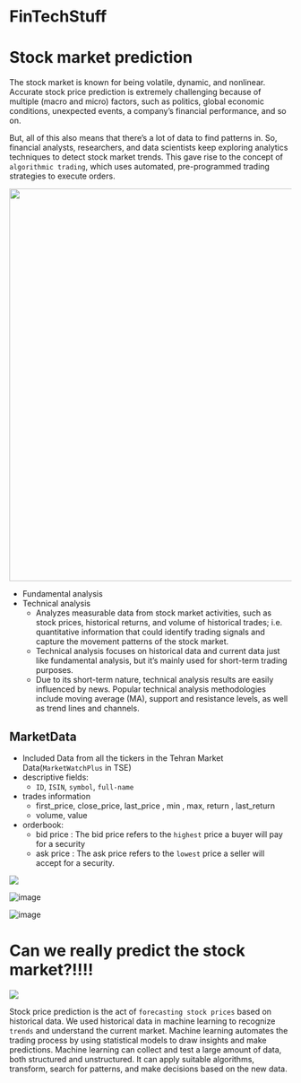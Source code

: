 # FinTechStuff

# Stock market prediction

The stock market is known for being volatile, dynamic, and nonlinear. Accurate stock price prediction is extremely challenging because of multiple (macro and micro) factors, such as politics, global economic conditions, unexpected events, a company’s financial performance, and so on. 

But, all of this also means that there’s a lot of data to find patterns in. So, financial analysts, researchers, and data scientists keep exploring analytics techniques to detect stock market trends. This gave rise to the concept of `algorithmic trading`, which uses automated, pre-programmed trading strategies to execute orders.

<img src="http://prod-upp-image-read.ft.com/8b349314-3b8d-11e7-ac89-b01cc67cfeec" width="700"/>


* Fundamental analysis
* Technical analysis 
    * Analyzes measurable data from stock market activities, such as stock prices, historical returns, and volume of historical trades; i.e. quantitative information that could identify trading signals and capture the movement patterns of the stock market. 
    * Technical analysis focuses on historical data and current data just like fundamental analysis, but it’s mainly used for short-term trading purposes.
    * Due to its short-term nature, technical analysis results are easily influenced by news.
Popular technical analysis methodologies include moving average (MA), support and resistance levels, as well as trend lines and channels. 



## MarketData


* Included Data from all the tickers in the Tehran Market Data(`MarketWatchPlus` in TSE)
* descriptive fields: 
    * `ID`, `ISIN`, `symbol`, `full-name`
* trades information
    * first_price, close_price, last_price , min , max, return , last_return
    * volume, value 
* orderbook:
    * bid price : The bid price refers to the `highest` price a buyer will pay for a security
    * ask price : The ask price refers to the `lowest` price a seller will accept for a security.
<img src='https://www.projectfinance.com/wp-content/uploads/2022/01/bid-mid-ask.png'>




![image](https://user-images.githubusercontent.com/100142624/184112524-66f8327f-c6b0-488c-ad50-c4cf9e99092c.png)



![image](https://user-images.githubusercontent.com/100142624/184113157-b952f321-2322-4851-897f-1f53e8825572.png)


# Can we really predict the stock market?!!!!

<img src='https://wallpaperaccess.com/full/2567345.jpg'>


Stock price prediction is the act of `forecasting stock prices` based on historical data. We used historical data in machine learning to recognize `trends` and understand the current market. Machine learning automates the trading process by using statistical models to draw insights and make predictions. Machine learning can collect and test a large amount of data, both structured and unstructured. It can apply suitable algorithms, transform, search for patterns, and make decisions based on the new data.
